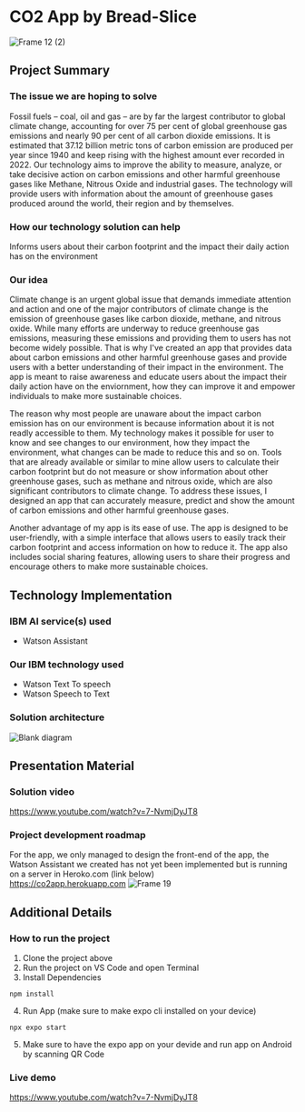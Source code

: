 # CO2 App by Bread-Slice
![Frame 12 (2)](https://github.com/GovanDBT/CO2/assets/62579660/b0959fc4-4870-4119-98b1-6f3f01ffe58a)

## Project Summary
### The issue we are hoping to solve
Fossil fuels – coal, oil and gas – are by far the largest contributor to global climate change, accounting for over 75 per cent of global greenhouse gas emissions and nearly 90 per cent of all carbon dioxide emissions. It is estimated that 37.12 billion metric tons of carbon emission are produced per year since 1940 and keep rising with the highest amount ever recorded in 2022. Our technology aims to improve the ability to measure, analyze, or take decisive action on carbon emissions and other harmful greenhouse gases like Methane, Nitrous Oxide and industrial gases. The technology will provide users with information about the amount of greenhouse gases produced around the world, their region and by themselves.
### How our technology solution can help
Informs users about their carbon footprint and the impact their daily action has on the environment
### Our idea
Climate change is an urgent global issue that demands immediate attention and action and one of the major contributors of climate change is the emission of greenhouse gases like carbon dioxide, methane, and nitrous oxide. While many efforts are underway to reduce greenhouse gas emissions, measuring these emissions and providing them to users has not become widely possible. That is why I've created an app that provides data about carbon emissions and other harmful greenhouse gases and provide users with a better understanding of their impact in the environment. The app is meant to raise awareness and educate users about the impact their daily action have on the enviornment, how they can improve it and empower individuals to make more sustainable choices.<br>

The reason why most people are unaware about the impact carbon emission has on our environment is because information about it is not readly accessible to them. My technology makes it possible for user to know and see changes to our environment, how they impact the environment, what changes can be made to reduce this and so on. Tools that are already available or similar to mine allow users to calculate their carbon footprint but do not measure or show information about other greenhouse gases, such as methane and nitrous oxide, which are also significant contributors to climate change. To address these issues, I designed an app that can accurately measure, predict and show the amount of carbon emissions and other harmful greenhouse gases.<br>

Another advantage of my app is its ease of use. The app is designed to be user-friendly, with a simple interface that allows users to easily track their carbon footprint and access information on how to reduce it. The app also includes social sharing features, allowing users to share their progress and encourage others to make more sustainable choices.


## Technology Implementation
### IBM AI service(s) used
* Watson Assistant
### Our IBM technology used
* Watson Text To speech
* Watson Speech to Text
### Solution architecture
![Blank diagram](https://github.com/GovanDBT/CO2/assets/62579660/bd61e389-d3b2-4539-9845-dae3e7d28d96)

## Presentation Material 
### Solution video
https://www.youtube.com/watch?v=7-NvmjDyJT8
### Project development roadmap
For the app, we only managed to design the front-end of the app, the Watson Assistant we created has not yet been implemented but is running on a server in Heroko.com (link below)<br>
https://co2app.herokuapp.com
![Frame 19](https://github.com/GovanDBT/CO2/assets/62579660/800d7b06-5a5a-4aa1-b320-14b14c4820ce)

## Additional Details
### How to run the project
1. Clone the project above
2. Run the project on VS Code and open Terminal
3. Install Dependencies
```
npm install
```
4. Run App (make sure to make expo cli installed on your device)
```
npx expo start
```
5. Make sure to have the expo app on your devide and run app on Android by scanning QR Code
### Live demo
https://www.youtube.com/watch?v=7-NvmjDyJT8
